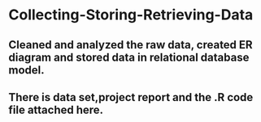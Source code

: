 # Collecting-Storing-Retrieving-Data

## Cleaned and analyzed the raw data, created ER diagram and stored data in relational database model.

## There is data set,project report and the .R code file attached here.
